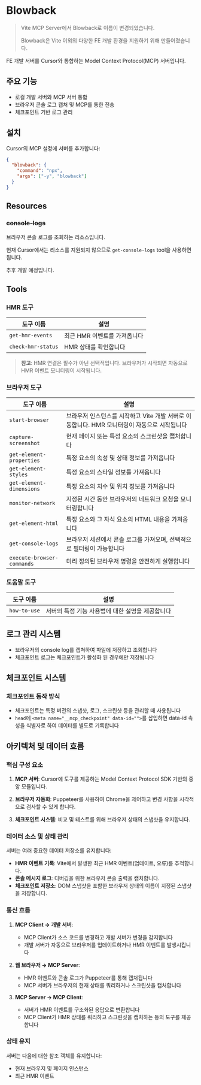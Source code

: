 # Blowback

> Vite MCP Server에서 Blowback로 이름이 변경되었습니다.
>
> Blowback은 Vite 이외의 다양한 FE 개발 환경을 지원하기 위해 만들어졌습니다.

FE 개발 서버를 Cursor와 통합하는 Model Context Protocol(MCP) 서버입니다.

## 주요 기능

- 로컬 개발 서버와 MCP 서버 통합
- 브라우저 콘솔 로그 캡처 및 MCP를 통한 전송
- 체크포인트 기반 로그 관리

## 설치

Cursor의 MCP 설정에 서버를 추가합니다:

```json
{
  "blowback": {
    "command": "npx",
    "args": ["-y", "blowback"]
  }
}
```

## Resources

### ~~console-logs~~

브라우저 콘솔 로그를 조회하는 리소스입니다.

현재 Cursor에서는 리소스를 지원되지 않으므로 `get-console-logs` tool을 사용하면 됩니다.

추후 개발 예정입니다.

## Tools

### HMR 도구

| 도구 이름 | 설명 |
|-----------|-------------|
| `get-hmr-events` | 최근 HMR 이벤트를 가져옵니다 |
| `check-hmr-status` | HMR 상태를 확인합니다 |

> **참고**: HMR 연결은 필수가 아닌 선택적입니다. 브라우저가 시작되면 자동으로 HMR 이벤트 모니터링이 시작됩니다.

### 브라우저 도구

| 도구 이름 | 설명 |
|-----------|-------------|
| `start-browser` | 브라우저 인스턴스를 시작하고 Vite 개발 서버로 이동합니다. HMR 모니터링이 자동으로 시작됩니다 |
| `capture-screenshot` | 현재 페이지 또는 특정 요소의 스크린샷을 캡처합니다 |
| `get-element-properties` | 특정 요소의 속성 및 상태 정보를 가져옵니다 |
| `get-element-styles` | 특정 요소의 스타일 정보를 가져옵니다 |
| `get-element-dimensions` | 특정 요소의 치수 및 위치 정보를 가져옵니다 |
| `monitor-network` | 지정된 시간 동안 브라우저의 네트워크 요청을 모니터링합니다 |
| `get-element-html` | 특정 요소와 그 자식 요소의 HTML 내용을 가져옵니다 |
| `get-console-logs` | 브라우저 세션에서 콘솔 로그를 가져오며, 선택적으로 필터링이 가능합니다 |
| `execute-browser-commands` | 미리 정의된 브라우저 명령을 안전하게 실행합니다 |

### 도움말 도구

| 도구 이름 | 설명 |
|-----------|-------------|
| `how-to-use` | 서버의 특정 기능 사용법에 대한 설명을 제공합니다 |

## 로그 관리 시스템

- 브라우저의 console log를 캡쳐하여 파일에 저장하고 조회합니다
- 체크포인트 로그는 체크포인트가 활성화 된 경우에만 저장됩니다

## 체크포인트 시스템

### 체크포인트 동작 방식
- 체크포인트는 특정 버전의 스냅샷, 로그, 스크린샷 등을 관리할 때 사용됩니다
- `head`에 `<meta name="__mcp_checkpoint" data-id="">`를 삽입하면 data-id 속성을 식별자로 하여 데이터를 별도로 기록합니다

## 아키텍처 및 데이터 흐름

### 핵심 구성 요소

1. **MCP 서버**: Cursor에 도구를 제공하는 Model Context Protocol SDK 기반의 중앙 모듈입니다.

2. **브라우저 자동화**: Puppeteer를 사용하여 Chrome을 제어하고 변경 사항을 시각적으로 검사할 수 있게 합니다.

3. **체크포인트 시스템**: 비교 및 테스트를 위해 브라우저 상태의 스냅샷을 유지합니다.

### 데이터 소스 및 상태 관리

서버는 여러 중요한 데이터 저장소를 유지합니다:

- **HMR 이벤트 기록**: Vite에서 발생한 최근 HMR 이벤트(업데이트, 오류)를 추적합니다.
- **콘솔 메시지 로그**: 디버깅을 위한 브라우저 콘솔 출력을 캡처합니다.
- **체크포인트 저장소**: DOM 스냅샷을 포함한 브라우저 상태의 이름이 지정된 스냅샷을 저장합니다.

### 통신 흐름

1. **MCP Client → 개발 서버**:
   - MCP Client가 소스 코드를 변경하고 개발 서버가 변경을 감지합니다
   - 개발 서버가 자동으로 브라우저를 업데이트하거나 HMR 이벤트를 발생시킵니다

2. **웹 브라우저 → MCP Server**:
   - HMR 이벤트와 콘솔 로그가 Puppeteer를 통해 캡처됩니다
   - MCP 서버가 브라우저의 현재 상태를 쿼리하거나 스크린샷을 캡처합니다

3. **MCP Server → MCP Client**:
   - 서버가 HMR 이벤트를 구조화된 응답으로 변환합니다
   - MCP Client가 HMR 상태를 쿼리하고 스크린샷을 캡처하는 등의 도구를 제공합니다

### 상태 유지

서버는 다음에 대한 참조 객체를 유지합니다:
- 현재 브라우저 및 페이지 인스턴스
- 최근 HMR 이벤트
